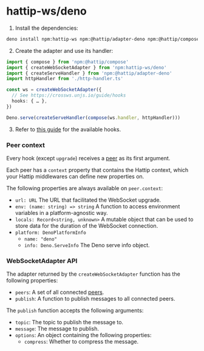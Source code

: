 # hattip-ws/deno

1. Install the dependencies:

```sh
deno install npm:hattip-ws npm:@hattip/adapter-deno npm:@hattip/compose
```

2. Create the adapter and use its handler:

```ts
import { compose } from 'npm:@hattip/compose'
import { createWebSocketAdapter } from 'npm:hattip-ws/deno'
import { createServeHandler } from 'npm:@hattip/adapter-deno'
import httpHandler from './http-handler.ts'

const ws = createWebSocketAdapter({
  // See https://crossws.unjs.io/guide/hooks
  hooks: { … },
})

Deno.serve(createServeHandler(compose(ws.handler, httpHandler)))
```

3. Refer to [this guide](https://crossws.unjs.io/guide/hooks) for the available hooks.

### Peer context

Every hook (except `upgrade`) receives a [peer](https://crossws.unjs.io/guide/peer) as its first argument.

Each peer has a `context` property that contains the Hattip context, which your Hattip middlewares can define new properties on.

The following properties are always available on `peer.context`:

- `url: URL` The URL that facilitated the WebSocket upgrade.
- `env: (name: string) => string` A function to access environment variables in a platform-agnostic way.
- `locals: Record<string, unknown>` A mutable object that can be used to store data for the duration of the WebSocket connection.
- `platform: DenoPlatformInfo`
  - `name: "deno"`
  - `info: Deno.ServeInfo` The Deno serve info object.

### WebSocketAdapter API

The adapter returned by the `createWebSocketAdapter` function has the following properties:

- `peers`: A set of all connected [peers](https://crossws.unjs.io/guide/peer).
- `publish`: A function to publish messages to all connected peers.

The `publish` function accepts the following arguments:

- `topic`: The topic to publish the message to.
- `message`: The message to publish.
- `options`: An object containing the following properties:
  - `compress`: Whether to compress the message.
